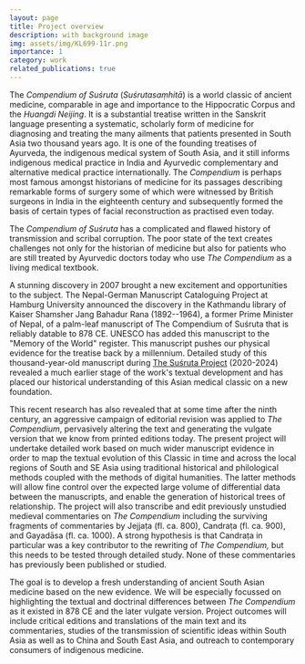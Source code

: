 ```yaml
---
layout: page
title: Project overview
description: with background image
img: assets/img/KL699-11r.png
importance: 1
category: work
related_publications: true
---
```




The *Compendium of Suśruta* (*Suśrutasaṃhitā*) is a world classic of ancient 
medicine, comparable in age and importance to the Hippocratic Corpus and 
the *Huangdi Neijing*. It is a substantial treatise written in the Sanskrit 
language presenting a systematic, scholarly form of medicine for diagnosing 
and treating the many ailments that patients presented in South Asia two 
thousand years ago. It is one of the founding treatises of Ayurveda, the 
indigenous medical system of South Asia, and it still informs indigenous 
medical practice in India and Ayurvedic complementary and alternative 
medical practice internationally. The *Compendium* is perhaps most famous 
amongst historians of medicine for its passages describing remarkable forms 
of surgery some of which were witnessed by British surgeons in India in the 
eighteenth century and subsequently formed the basis of certain types of 
facial reconstruction as practised even today.

The *Compendium of Suśruta* has a complicated and flawed history of 
transmission and scribal corruption. The poor state of the text creates 
challenges not only for the historian of medicine but also for patients who are 
still treated by Ayurvedic doctors today who use *The Compendium* as a living 
medical textbook.

A stunning discovery in 2007 brought a new excitement and opportunities to 
the subject. The Nepal-German Manuscript Cataloguing Project at Hamburg 
University announced the discovery in the Kathmandu library of Kaiser 
Shamsher Jang Bahadur Rana (1892--1964), a former Prime Minister of Nepal, 
of a palm-leaf manuscript of The Compendium of Suśruta that is reliably 
datable to 878 CE. UNESCO has added this manuscript to the "Memory of the 
World" register. This manuscript pushes our physical evidence for the treatise 
back by a millennium. Detailed study of this thousand-year-old manuscript 
during [The Suśruta Project](http://sushrutaproject.org) (2020-2024) revealed a much earlier stage of the work's 
textual development and has placed our historical understanding of this Asian 
medical classic on a new foundation. 

This recent research has also revealed that at some time after the ninth 
century, an aggressive campaign of editorial revision was applied to *The* 
*Compendium*, pervasively altering the text and generating the vulgate 
version that we know from printed editions today.  The present project will 
undertake detailed work based on much wider manuscript evidence in order 
to map the textual evolution of this Classic in time and across the local 
regions of South and SE Asia using traditional historical and philological 
methods coupled with the methods of digital humanities. The 
latter methods will allow fine control over the expected large volume of 
differential data between the manuscripts, and enable the generation of 
historical trees of relationship. The project will also transcribe and edit 
previously unstudied medieval commentaries on *The Compendium* including 
the surviving fragments of commentaries by Jejjaṭa (fl. ca. 800), Candraṭa (fl. 
ca. 900), and Gayadāsa (fl. ca. 1000).  A strong hypothesis is that Candraṭa in 
particular was a key contributor to the rewriting of *The Compendium,* but this 
needs to be tested through detailed study.  None of these commentaries has 
previously been published or studied.

The goal is to develop a fresh understanding of ancient South Asian medicine 
based on the new evidence. We will be especially focussed on highlighting 
the textual and doctrinal differences between *The Compendium* as it existed 
in 878 CE and the later vulgate version. Project outcomes will include critical 
editions and translations of the main text and its commentaries, studies of 
the transmission of scientific ideas within South Asia as well as to China and 
South East Asia, and outreach to contemporary consumers of indigenous 
medicine.
